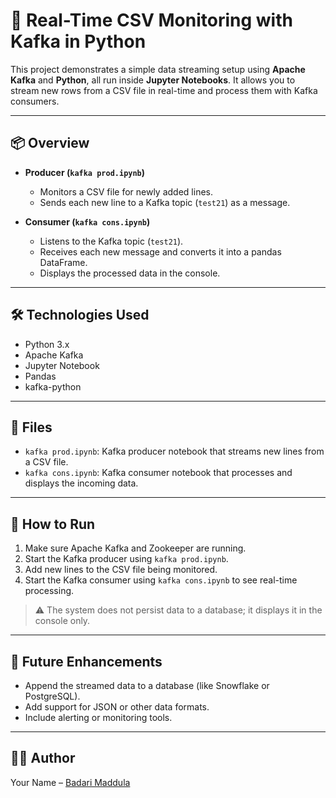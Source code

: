 # 🔄 Real-Time CSV Monitoring with Kafka in Python

This project demonstrates a simple data streaming setup using **Apache Kafka** and **Python**, all run inside **Jupyter Notebooks**. It allows you to stream new rows from a CSV file in real-time and process them with Kafka consumers.

---

## 📦 Overview

- **Producer (`kafka prod.ipynb`)**
  - Monitors a CSV file for newly added lines.
  - Sends each new line to a Kafka topic (`test21`) as a message.
  
- **Consumer (`kafka cons.ipynb`)**
  - Listens to the Kafka topic (`test21`).
  - Receives each new message and converts it into a pandas DataFrame.
  - Displays the processed data in the console.

---

## 🛠 Technologies Used

- Python 3.x
- Apache Kafka
- Jupyter Notebook
- Pandas
- kafka-python

---

## 📁 Files

- `kafka prod.ipynb`: Kafka producer notebook that streams new lines from a CSV file.
- `kafka cons.ipynb`: Kafka consumer notebook that processes and displays the incoming data.

---

## 🚀 How to Run

1. Make sure Apache Kafka and Zookeeper are running.
2. Start the Kafka producer using `kafka prod.ipynb`.
3. Add new lines to the CSV file being monitored.
4. Start the Kafka consumer using `kafka cons.ipynb` to see real-time processing.

> ⚠️ The system does not persist data to a database; it displays it in the console only.

---

## 📌 Future Enhancements

- Append the streamed data to a database (like Snowflake or PostgreSQL).
- Add support for JSON or other data formats.
- Include alerting or monitoring tools.

---

## 🧑‍💻 Author

Your Name – [Badari Maddula](https://github.com/badari99/)


